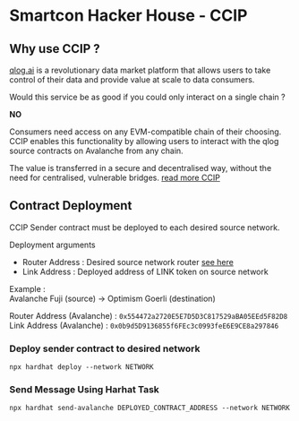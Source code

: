 # Smartcon Hacker House - CCIP

## Why use CCIP ?
[qlog.ai](https://qlog.ai/) is a revolutionary data market platform that allows users to take control of their data and provide value at scale to data consumers.  

Would this service be as good if you could only interact on a single chain ?  

**NO**

Consumers need access on any EVM-compatible chain of their choosing.
CCIP enables this functionality by allowing users to interact with the qlog source contracts on Avalanche from any chain.  

The value is transferred in a secure and decentralised way, without the need for centralised, vulnerable bridges. [read more CCIP](https://docs.chain.link/ccip)

## Contract Deployment

CCIP Sender contract must be deployed to each desired source network.

Deployment arguments
- Router Address : Desired source network router [see here](https://docs.chain.link/ccip/supported-networks)
- Link Address : Deployed address of LINK token on source network

Example :  
Avalanche Fuji (source) -> Optimism Goerli (destination)

Router Address (Avalanche) : `0x554472a2720E5E7D5D3C817529aBA05EEd5F82D8`
Link Address (Avalanche) : `0x0b9d5D9136855f6FEc3c0993feE6E9CE8a297846`

### Deploy sender contract to desired network
```shell
npx hardhat deploy --network NETWORK
```

### Send Message Using Harhat Task
```shell
npx hardhat send-avalanche DEPLOYED_CONTRACT_ADDRESS --network NETWORK
```
